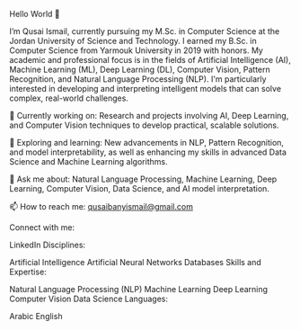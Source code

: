 Hello World 👋

I’m Qusai Ismail, currently pursuing my M.Sc. in Computer Science at the Jordan University of Science and Technology. I earned my B.Sc. in Computer Science from Yarmouk University in 2019 with honors. My academic and professional focus is in the fields of Artificial Intelligence (AI), Machine Learning (ML), Deep Learning (DL), Computer Vision, Pattern Recognition, and Natural Language Processing (NLP). I'm particularly interested in developing and interpreting intelligent models that can solve complex, real-world challenges.

🔭 Currently working on: Research and projects involving AI, Deep Learning, and Computer Vision techniques to develop practical, scalable solutions.

🌱 Exploring and learning: New advancements in NLP, Pattern Recognition, and model interpretability, as well as enhancing my skills in advanced Data Science and Machine Learning algorithms.

💬 Ask me about: Natural Language Processing, Machine Learning, Deep Learning, Computer Vision, Data Science, and AI model interpretation.

📫 How to reach me: qusaibanyismail@gmail.com

Connect with me:

LinkedIn Disciplines:

Artificial Intelligence Artificial Neural Networks Databases Skills and Expertise:

Natural Language Processing (NLP) Machine Learning Deep Learning Computer Vision Data Science Languages:

Arabic English
